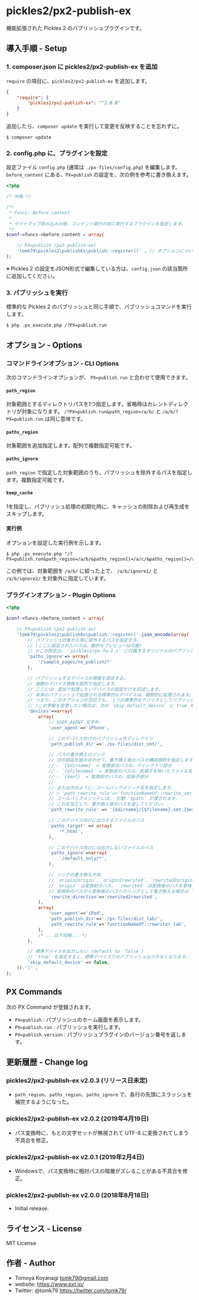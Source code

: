 # pickles2/px2-publish-ex

機能拡張された Pickles 2 のパブリッシュプラグインです。


## 導入手順 - Setup

### 1. composer.json に pickles2/px2-publish-ex を追加

`require` の項目に、`pickles2/px2-publish-ex` を追加します。

```json
{
	"require": {
		"pickles2/px2-publish-ex": "^2.0.0"
	}
}
```


追加したら、`composer update` を実行して変更を反映することを忘れずに。

```
$ composer update
```


### 2. config.php に、プラグインを設定

設定ファイル `config.php` (通常は `./px-files/config.php`) を編集します。
`before_content` にある、`PX=publish` の設定を、次の例を参考に書き換えます。

```php
<?php

/* 中略 */

/**
 * funcs: Before content
 *
 * サイトマップ読み込みの後、コンテンツ実行の前に実行するプラグインを設定します。
 */
$conf->funcs->before_content = array(

	// PX=publish (px2-publish-ex)
	'tomk79\pickles2\publishEx\publish::register()' , // オプションについては後述
);
```

※ Pickles 2 の設定をJSON形式で編集している方は、`config.json` の該当箇所に追加してください。


### 3. パブリッシュを実行

標準的な Pickles 2 のパブリッシュと同じ手順で、パブリッシュコマンドを実行します。

```
$ php .px_execute.php /?PX=publish.run
```


## オプション - Options

### コマンドラインオプション - CLI Options

次のコマンドラインオプションが、 `PX=publish.run` と合わせて使用できます。

#### `path_region`
対象範囲とするディレクトリパスを1つ指定します。省略時はカレントディレクトリが対象になります。
`/?PX=publish.run&path_region=/a/b/` と `/a/b/?PX=publish.run` は同じ意味です。

#### `paths_region`
対象範囲を追加指定します。配列で複数指定可能です。

#### `paths_ignore`
`path_region` で指定した対象範囲のうち、パブリッシュを除外するパスを指定します。複数指定可能です。

#### `keep_cache`
1を指定し、パブリッシュ処理の初期化時に、キャッシュの削除および再生成をスキップします。

#### 実行例
オプションを設定した実行例を示します。

```
$ php .px_execute.php "/?PX=publish.run&path_region=/a/b/&paths_region[]=/a/c/&paths_region[]=/a/d/&paths_ignore[]=/a/b/ignore1/&paths_ignore[]=/a/b/ignore2/&keep_cache=1"
```

この例では、対象範囲を `/a/b/` に絞った上で、 `/a/b/ignore1/` と `/a/b/ignore2/` を対象外に指定しています。


### プラグインオプション - Plugin Options

```php
<?php

$conf->funcs->before_content = array(

	// PX=publish (px2-publish-ex)
	'tomk79\pickles2\publishEx\publish::register('.json_encode(array(
		// パブリッシュ対象から常に除外するパスを設定する。
		// (ここに設定されたパスは、動的なプレビューは可能)
		// ※この設定は、 `pickles2/px-fw-2.x` に付属するオリジナルのパブリッシュ機能と互換します。
		'paths_ignore'=> array(
			'/sample_pages/no_publish/*'
		),

		// パブリッシュするデバイスの情報を設定する。
		// 複数のデバイス情報を配列で指定します。
		// ここには、追加で処理したいデバイスの設定だけを記述します。
		// 本来のパブリッシュで処理される標準的なデバイスは、暗黙的に処理されます。
		// つまり、このオプションが空白でも、 1つの標準的なデバイスとしてパブリッシュされます。
		// (この挙動を変更したい場合は、次の `skip_default_device` に true を設定します)
		'devices'=>array(
			array(
				// USER_AGENT 文字列
				'user_agent'=>'iPhone',

				// このデバイス向けのパブリッシュ先ディレクトリ
				'path_publish_dir'=>'./px-files/dist_smt/',

				// パスの書き換えロジック
				// 次の部品を組み合わせて、書き換え後のパスの構成規則を指定します。
				// - `{$dirname}` = 変換前のパスの、ディレクトリ部分
				// - `{$filename}` = 変換前のパスの、拡張子を除いたファイル名部分
				// - `{$ext}` = 変換前のパスの、拡張子部分
				//
				// または次のように、コールバックメソッド名を指定します。
				// > 'path_rewrite_rule'=>'functionNameOf::rewrite_smt',
				// コールバックメソッドには、 引数 `$path` が渡されます。
				// これを加工して、書き換え後のパスを返してください。
				'path_rewrite_rule' => '{$dirname}/{$filename}.smt.{$ext}',

				// このデバイス向けに出力するファイルのパス
				'paths_target' => array(
					'*.html',
				),

				// このデバイス向けには出力しないファイルのパス
				'paths_ignore'=>array(
					'/default_only/*',
				),

				// リンクの書き換え方向
				// `origin2origin`、`origin2rewrited`、`rewrited2origin`、`rewrited2rewrited` のいずれかで指定します。
				// `origin` は変換前のパス、 `rewrited` は変換後のパスを意味します。
				// 変換前のパスから変換後のパスへのリンクとして書き換える場合は `origin2rewrited` のように指定します。
				'rewrite_direction'=>'rewrited2rewrited',
			),
			array(
				'user_agent'=>'iPad',
				'path_publish_dir'=>'./px-files/dist_tab/',
				'path_rewrite_rule'=>'functionNameOf::rewriter_tab',
			),
			/* ...以下同様... */
		),

		// 標準デバイスを出力しない (default to `false`)
		// `true` を設定すると、標準デバイスでのパブリッシュはされなくなります。
		'skip_default_device' => false,
	)).')' ,
);
```


## PX Commands

次の PX Command が登録されます。

- `PX=publish` : パブリッシュのホーム画面を表示します。
- `PX=publish.run` : パブリッシュを実行します。
- `PX=publish.version` : パブリッシュプラグインのバージョン番号を返します。


## 更新履歴 - Change log

### pickles2/px2-publish-ex v2.0.3 (リリース日未定)

- `path_region`、`paths_region`、`paths_ignore` で、各行の先頭にスラッシュを補完するようになった。

### pickles2/px2-publish-ex v2.0.2 (2019年4月19日)

- パス変換時に、もとの文字セットが無視されて UTF-8 に変換されてしまう不具合を修正。

### pickles2/px2-publish-ex v2.0.1 (2019年2月4日)

- Windowsで、パス変換時に相対パスの階層がズレることがある不具合を修正。

### pickles2/px2-publish-ex v2.0.0 (2018年8月18日)

- Initial release.


## ライセンス - License

MIT License


## 作者 - Author

- Tomoya Koyanagi <tomk79@gmail.com>
- website: <https://www.pxt.jp/>
- Twitter: @tomk79 <https://twitter.com/tomk79/>
